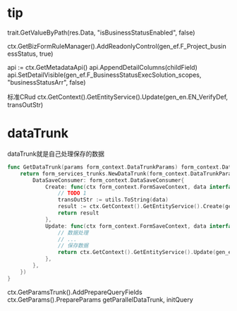 # tip

trait.GetValueByPath(res.Data, "isBusinessStatusEnabled", false)

ctx.GetBizFormRuleManager().AddReadonlyControl(gen_ef.F_Project_businessStatus, true)

api := ctx.GetMetadataApi()
api.AppendDetailColumns(childField)
api.SetDetailVisible(gen_ef.F_BusinessStatusExecSolution_scopes, "businessStatusArr", false)

标准CRud
ctx.GetContext().GetEntityService().Update(gen_en.EN_VerifyDef, transOutStr)

# dataTrunk

dataTrunk就是自己处理保存的数据

```go
func GetDataTrunk(params form_context.DataTrunkParams) form_context.DataTrunk {
	return form_services_trunks.NewDataTrunk(form_context.DataTrunkParams{
		DataSaveConsumer: form_context.DataSaveConsumer{
			Create: func(ctx form_context.FormSaveContext, data interface{}) interface{} {
				// TODO 1
				transOutStr := utils.ToString(data)
				result := ctx.GetContext().GetEntityService().Create(gen_en.EN_VerifyDef, transOutStr)
				return result
			},
			Update: func(ctx form_context.FormSaveContext, data interface{}) interface{} {
				// 数据处理
                // ...
                // 保存数据
				return ctx.GetContext().GetEntityService().Update(gen_en.EN_BusinessStatusExecSolution, d3)
			},
		},
	})
}
```


ctx.GetParamsTrunk().AddPrepareQueryFields
ctx.GetParams().PrepareParams
getParallelDataTrunk, initQuery